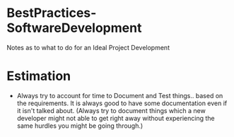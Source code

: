 # BestPractices-SoftwareDevelopment
Notes as to what to do for an Ideal Project Development

# Estimation
- Always try to account for time to Document and Test things.. based on the requirements. It is always good to have some documentation even if it isn't talked about. (Always try to document things which a new developer might not able to get right away without experiencing the same hurdles you might be going through.)
